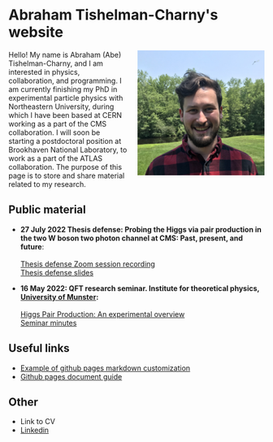 # Abraham Tishelman-Charny's website 

<link rel="shortcut icon" type="image/x-icon" href="Documents/RabidBirdFavicon.ico?">

<img style="float: right; margin-left: 20px;" 
   width="250" 
   alt="Me" 
   title="Me"
   src="Documents/Abraham_Tishelman-Charny_photo.jpg">

Hello! My name is Abraham (Abe) Tishelman-Charny, and I am interested in physics, collaboration, and programming. I am currently finishing my PhD in experimental particle physics with Northeastern University, during which I have been based at CERN working as a part of the CMS collaboration. I will soon be starting a postdoctoral position at Brookhaven National Laboratory, to work as a part of the ATLAS collaboration. The purpose of this page is to store and share material related to my research. 

## Public material 

- **27 July 2022 Thesis defense: Probing the Higgs via pair production in the two W boson two photon channel at CMS: Past, present, and future**: <br /> <br /> 
<a href="https://www.youtube.com/watch?v=jSFuoSsFUSE" target="_blank">Thesis defense Zoom session recording</a> <br />
<a href="Documents/Thesis/27_July_2022_Abraham_Tishelman_Charny_Thesis_Defense.pdf" target="_blank">Thesis defense slides</a> <br />

- **16 May 2022: QFT research seminar. Institute for theoretical physics, [University of Munster](https://www.uni-muenster.de/Physik.TP/en/teaching/courses/research_seminar_quantum_field_theory_ss2022.html):** <br /> <br />
<a href="Documents/16_May_2022_Higgs_Pair_Production_An_Experimental_Overview.pdf" target="_blank">Higgs Pair Production: An experimental overview</a> <br />
[Seminar minutes](Documents/Munster_Seminar_Minutes.md)

## Useful links 

- [Example of github pages markdown customization](https://stackoverflow.com/questions/47104807/github-pages-homepage-remove-link-at-the-top~)
- [Github pages document guide](https://github.com/google/styleguide/tree/gh-pages/docguide)

## Other

- Link to CV 
- [Linkedin](https://www.linkedin.com/in/abraham-tishelman-charny-a4b977159/)
